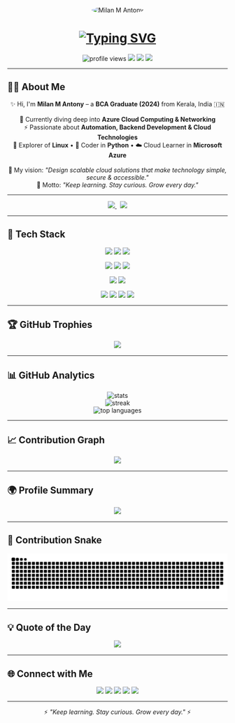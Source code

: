 <p align="center">
  <img src="https://unavatar.io/github/milan-m-antony?size=150" style="border-radius:50%" alt="Milan M Antony"/>
</p>

<h1 align="center">
  <a href="https://git.io/typing-svg">
    <img src="https://readme-typing-svg.herokuapp.com?font=Fira+Code&size=28&duration=3000&pause=1000&color=00BFFF&center=true&vCenter=true&width=600&lines=Hi+👋,+I'm+Milan+M+Antony;Azure+Cloud+Enthusiast;BCA+Graduate+%7C+Developer;From+Kerala,+India+🇮🇳" alt="Typing SVG" />
  </a>
</h1>

<p align="center">
  <img src="https://komarev.com/ghpvc/?username=milan-m-antony&label=Profile%20Views&color=blue&style=for-the-badge" alt="profile views" />
  <img src="https://img.shields.io/github/followers/milan-m-antony?style=for-the-badge&color=blue" />
  <img src="https://img.shields.io/github/stars/milan-m-antony?style=for-the-badge&color=yellow" />
  <img src="https://img.shields.io/github/repos/milan-m-antony?style=for-the-badge&color=green" />
</p>

---

## 🧑‍💻 About Me  

<p align="center">
  ✨ Hi, I'm <b>Milan M Antony</b> – a <b>BCA Graduate (2024)</b> from Kerala, India 🇮🇳  
  <br/><br/>
  🌱 Currently diving deep into <b>Azure Cloud Computing & Networking</b>  
  <br/>
  ⚡ Passionate about <b>Automation, Backend Development & Cloud Technologies</b>  
  <br/>
  🐧 Explorer of <b>Linux</b> • 🐍 Coder in <b>Python</b> • ☁️ Cloud Learner in <b>Microsoft Azure</b>  
  <br/><br/>
  🚀 My vision: <i>"Design scalable cloud solutions that make technology simple, secure & accessible."</i>  
  <br/>
  🎯 Motto: <i>"Keep learning. Stay curious. Grow every day."</i>  
</p>

---

<p align="center">
  <a href="https://milanmantonyportfolio.vercel.app">
    <img src="https://img.shields.io/badge/🌐 Visit%20My%20Portfolio-000000?style=for-the-badge&logo=vercel&logoColor=white" />
  </a>
  &nbsp;
  <a href="mailto:milanmantony@gmail.com">
    <img src="https://img.shields.io/badge/📧 Contact%20Me-D14836?style=for-the-badge&logo=gmail&logoColor=white" />
  </a>
</p>


---
## 🚀 Tech Stack  

<p align="center">
  <!-- Cloud -->
  <img src="https://img.shields.io/badge/Azure-0078D4?style=for-the-badge&logo=microsoft-azure&logoColor=white" />
  <img src="https://img.shields.io/badge/Cloud%20Computing-00C7B7?style=for-the-badge&logo=cloudflare&logoColor=white" />
  <img src="https://img.shields.io/badge/Networking-2962FF?style=for-the-badge&logo=cisco&logoColor=white" />
</p>

<p align="center">
  <!-- Programming -->
  <img src="https://img.shields.io/badge/Python-3776AB?style=for-the-badge&logo=python&logoColor=white" />
  <img src="https://img.shields.io/badge/Bash-121011?style=for-the-badge&logo=gnu-bash&logoColor=white" />
  <img src="https://img.shields.io/badge/PowerShell-5391FE?style=for-the-badge&logo=powershell&logoColor=white" />
</p>

<p align="center">
  <!-- OS -->
  <img src="https://img.shields.io/badge/Linux-FCC624?style=for-the-badge&logo=linux&logoColor=black" />
  <img src="https://img.shields.io/badge/Windows-0078D6?style=for-the-badge&logo=windows&logoColor=white" />
</p>

<p align="center">
  <!-- Tools -->
  <img src="https://img.shields.io/badge/Git-F05032?style=for-the-badge&logo=git&logoColor=white" />
  <img src="https://img.shields.io/badge/GitHub-181717?style=for-the-badge&logo=github&logoColor=white" />
  <img src="https://img.shields.io/badge/VS%20Code-007ACC?style=for-the-badge&logo=visual-studio-code&logoColor=white" />
  <img src="https://img.shields.io/badge/Vercel-000000?style=for-the-badge&logo=vercel&logoColor=white" />
</p>

---

## 🏆 GitHub Trophies  

<p align="center">
  <img src="https://github-profile-trophy.vercel.app/?username=milan-m-antony&theme=radical&no-frame=true&no-bg=true&row=1&column=6" />
</p>

---

## 📊 GitHub Analytics  

<p align="center">
  <img src="https://github-readme-stats.vercel.app/api?username=milan-m-antony&show_icons=true&theme=tokyonight" alt="stats" />
  <br/>
  <img src="https://github-readme-streak-stats.herokuapp.com?user=milan-m-antony&theme=tokyonight" alt="streak" />
  <br/>
  <img src="https://github-readme-stats.vercel.app/api/top-langs/?username=milan-m-antony&layout=compact&theme=tokyonight" alt="top languages"/>
</p>

---

## 📈 Contribution Graph  

<p align="center">
  <img src="https://github-readme-activity-graph.vercel.app/graph?username=milan-m-antony&theme=tokyo-night" />
</p>

---

## 🌍 Profile Summary  

<p align="center">
  <img src="https://github-profile-summary-cards.vercel.app/api/cards/profile-details?username=milan-m-antony&theme=tokyonight" />
</p>

---

## 🐍 Contribution Snake  

<p align="center">
  <img src="https://raw.githubusercontent.com/Platane/snk/output/github-contribution-grid-snake.svg" alt="snake animation" />
</p>

---

## 💡 Quote of the Day  

<p align="center">
  <img src="https://quotes-github-readme.vercel.app/api?type=horizontal&theme=tokyonight" />
</p>

---

## 🌐 Connect with Me  

<p align="center">
  <a href="https://milanmantonyportfolio.vercel.app"><img src="https://img.shields.io/badge/Portfolio-000000?style=for-the-badge&logo=vercel&logoColor=white" /></a>
  <a href="mailto:milanmantony@gmail.com"><img src="https://img.shields.io/badge/Gmail-D14836?style=for-the-badge&logo=gmail&logoColor=white" /></a>
  <a href="http://www.linkedin.com/in/milanmantony"><img src="https://img.shields.io/badge/LinkedIn-0A66C2?style=for-the-badge&logo=linkedin&logoColor=white" /></a>
  <a href="https://www.instagram.com/milan_m_antony"><img src="https://img.shields.io/badge/Instagram-E4405F?style=for-the-badge&logo=instagram&logoColor=white" /></a>
  <a href="https://www.facebook.com/share/1AX2krXu3t/"><img src="https://img.shields.io/badge/Facebook-1877F2?style=for-the-badge&logo=facebook&logoColor=white" /></a>
</p>

---

<p align="center">⚡ <i>"Keep learning. Stay curious. Grow every day."</i> ⚡</p>
